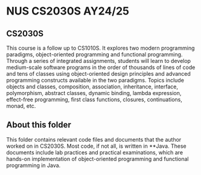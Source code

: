 # NUS CS2030S AY24/25 

## CS2030S

This course is a follow up to CS1010S. It explores two modern programming paradigms, object-oriented programming and functional programming. Through a series of integrated assignments, students will learn to develop medium-scale software programs in the order of thousands of lines of code and tens of classes using object-oriented design principles and advanced programming constructs available in the two paradigms. Topics include objects and classes, composition, association, inheritance, interface, polymorphism, abstract classes, dynamic binding, lambda expression, effect-free programming, first class functions, closures, continuations, monad, etc.

## About this folder

This folder contains relevant code files and documents that the author worked on in CS2030S. Most code, if not all, is written in **Java. These documents include lab practices and practical examinations, which are hands-on implementation of object-oriented programming and functional programming in Java. 